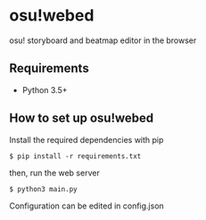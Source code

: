 # osu!webed
osu! storyboard and beatmap editor in the browser

## Requirements
- Python 3.5+

## How to set up osu!webed
Install the required dependencies with pip
```
$ pip install -r requirements.txt
```
then, run the web server
```
$ python3 main.py
```

Configuration can be edited in config.json